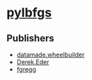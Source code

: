 # [pylbfgs](https://pypi.org/project/pylbfgs)



## Publishers
- [datamade.wheelbuilder](https://pypi.org/user/datamade.wheelbuilder)
- [Derek.Eder](https://pypi.org/user/Derek.Eder)
- [fgregg](https://pypi.org/user/fgregg)

